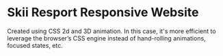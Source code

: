 # Skii Resport Responsive Website
Created using CSS 2d and 3D animation. In this case, it's more efficient to leverage the browser’s CSS engine instead of hand-rolling animations, focused states, etc. 
